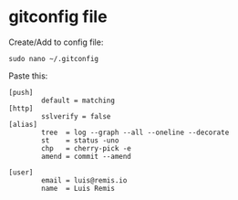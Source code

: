 gitconfig file
==============

Create/Add to config file:

    sudo nano ~/.gitconfig

Paste this:

```
[push]
        default = matching
[http]
        sslverify = false
[alias]
        tree  = log --graph --all --oneline --decorate
        st    = status -uno
        chp   = cherry-pick -e
        amend = commit --amend

[user]
        email = luis@remis.io
        name  = Luis Remis
```

